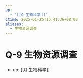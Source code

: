 ```yaml
---
up:
  - "[[Q 生物科学]]"
ctime: 2025-01-25T15:41:36+08:00
aliases:
  - 生物资源调查
---
```


# Q-9 生物资源调查

- up: [[Q 生物科学]]
